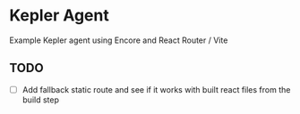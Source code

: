 # Kepler Agent

Example Kepler agent using Encore and React Router / Vite

## TODO

- [ ] Add fallback static route and see if it works with built react files from the build step
